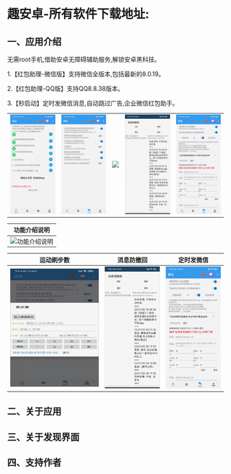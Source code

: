# 趣安卓-所有软件下载地址:

## 一、应用介绍

无需root手机,借助安卓无障碍辅助服务,解锁安卓黑科技。

1.【红包助理-微信版】支持微信全版本,包括最新的8.0.19。

2.【红包助理-QQ版】支持QQ8.8.38版本。

3.【秒启动】定时发微信消息,自动跳过广告,企业微信红包助手。


<table>
    <tr>
        <td ><center><img src="./miaoqidong/0001.jpg" ></center></td>
        <td ><center><img src="./miaoqidong/0002.jpg" ></center></td>
        <td ><center><img src="https://gitee.com/mutoupiaoliu/SoftDownload/blob/main/miaoqidong/jieshao.png" ></center></td>
        <td ><center><img src="./miaoqidong/0004.jpg" ></center></td>
        <td ><center><img src="./miaoqidong/0005.jpg" ></center></td>
    </tr>
</table>

|功能介绍说明
|:-:|
|![功能介绍说明](https://gitee.com/mutoupiaoliu/SoftDownload/blob/main/miaoqidong/jieshao.png)|

 |运动刷步数|消息防撤回|定时发微信
 |:-:|:-:|:-:|
 |![运动刷步数](./miaoqidong/0003.png)|![消息防撤回](./miaoqidong/0004.jpg)|![定时发微信](./miaoqidong/0005.jpg)|

## 二、关于应用



## 三、关于发现界面



## 四、支持作者





